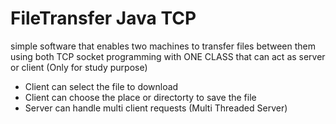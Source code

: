 # FileTransfer Java TCP
simple software that enables two machines to transfer files between them using both TCP socket programming with ONE CLASS that can act as server or client (Only for study purpose)

* Client can select the file to download
* Client can choose the place or directorty to save the file
* Server can handle multi client requests (Multi Threaded Server)
